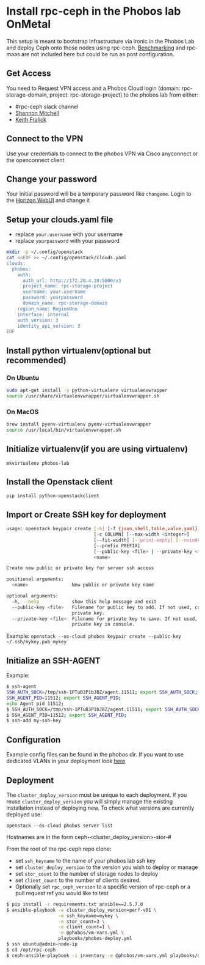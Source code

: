 # Install rpc-ceph in the Phobos lab OnMetal 

This setup is meant to bootstrap infrastructure via ironic in the Phobos Lab and deploy Ceph onto those nodes using rpc-ceph.
[Benchmarking](../benchmark) and rpc-maas are not included here but could be run as post configuration.

## Get Access

You need to Request VPN access and a Phobos Cloud login (domain: rpc-storage-domain, project: rpc-storage-project)
to the phobos lab from either:
* #rpc-ceph slack channel
* [Shannon Mitchell](mailto:shannon.mitchell@rackspace.com)
* [Keith Fralick](mailto:keith.fralick@rackspace.com)

## Connect to the VPN

Use your credentials to connect to the phobos VPN via Cisco anyconnect or the openconnect client

## Change your password

Your initial password will be a temporary password like `changeme`.  Login to the [Horizon WebUI](https://172.20.4.10) and change it

## Setup your clouds.yaml file

* replace `your.username` with your username
* replace `yourpassword` with your password

```bash
mkdir -p ~/.config/openstack
cat <<EOF >> ~/.config/openstack/clouds.yaml
clouds:
  phobos:
    auth:
      auth_url: http://172.20.4.10:5000/v3
      project_name: rpc-storage-project
      username: your.username
      password: yourpassword
      domain_name: rpc-storage-domain
    region_name: RegionOne
    interface: internal
    auth_version: 3
    identity_api_version: 3
EOF
```

## Install python virtualenv(optional but recommended)

### On Ubuntu

```bash
sudo apt-get install -y python-virtualenv virtualenvwrapper
source /usr/share/virtualenvwrapper/virtualenvwrapper.sh
```

### On MacOS

```bash
brew install pyenv-virtualenv pyenv-virtualenvwrapper
source /usr/local/bin/virtualenvwrapper.sh
```

## Initialize virtualenv(if you are using virtualenv)

`mkvirtualenv phobos-lab`

## Install the Openstack client

`pip install python-openstackclient`

## Import or Create SSH key for deployment

```bash
usage: openstack keypair create [-h] [-f {json,shell,table,value,yaml}]
                                [-c COLUMN] [--max-width <integer>]
                                [--fit-width] [--print-empty] [--noindent]
                                [--prefix PREFIX]
                                [--public-key <file> | --private-key <file>]
                                <name>

Create new public or private key for server ssh access

positional arguments:
  <name>                New public or private key name

optional arguments:
  -h, --help            show this help message and exit
  --public-key <file>   Filename for public key to add. If not used, creates a
                        private key.
  --private-key <file>  Filename for private key to save. If not used, print
                        private key in console.
```

Example: `openstack --os-cloud phobos keypair create --public-key ~/.ssh/mykey.pub mykey`

## Initialize an SSH-AGENT

Example:
```bash
$ ssh-agent
SSH_AUTH_SOCK=/tmp/ssh-1PTuB3P1bJBZ/agent.11511; export SSH_AUTH_SOCK;
SSH_AGENT_PID=11512; export SSH_AGENT_PID;
echo Agent pid 11512;
$ SSH_AUTH_SOCK=/tmp/ssh-1PTuB3P1bJBZ/agent.11511; export SSH_AUTH_SOCK;
$ SSH_AGENT_PID=11512; export SSH_AGENT_PID;
$ ssh-add my-ssh-key
```

## Configuration

Example config files can be found in the phobos dir. If you want to use dedicated VLANs in your deployment look [here](VLANS.md)

## Deployment

The `cluster_deploy_version` must be unique to each deployment.  If you reuse `cluster_deploy_version` you will simply
manage the existing installation instead of deploying new.  To check what versions are currently deployed use:

`openstack --os-cloud phobos server list`

Hostnames are in the form ceph-<cluster_deploy_version>-stor-#

From the root of the rpc-ceph repo clone:
* set `ssh_keyname` to the name of your phobos lab ssh key
* set `cluster_deploy_version` to the version you wish to deploy or manage
* set `stor_count` to the number of storage nodes to deploy
* set `client_count` to the number of clients desired.
* Optionally set `rpc_ceph_version` to a specific version of rpc-ceph or a pull request ref you would like to test

```bash
$ pip install -r requirements.txt ansible==2.5.7.0
$ ansible-playbook -e cluster_deploy_version=perf-v01 \
                   -e ssh_keyname=mykey \
                   -e stor_count=3 \
                   -e client_count=1 \
                   -e @phobos/vm-vars.yml \
                   playbooks/phobos-deploy.yml
$ ssh ubuntu@admin-node-ip
$ cd /opt/rpc-ceph
$ ceph-ansible-playbook -i inventory -e @phobos/vm-vars.yml playbooks/deploy.yml
```

